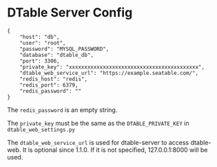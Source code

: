 # DTable Server Config

```
{
    "host": "db",
    "user": "root",
    "password": "MYSQL_PASSWORD",
    "database": "dtable_db",
    "port": 3306,
    "private_key": "xxxxxxxxxxxxxxxxxxxxxxxxxxxxxxxxxxxxxxxxxx",
    "dtable_web_service_url": "https://example.seatable.com/",
    "redis_host": "redis",
    "redis_port": 6379,
    "redis_password": ""
}

```

The `redis_password` is an empty string.

The `private_key` must be the same as the `DTABLE_PRIVATE_KEY` in `dtable_web_settings.py` 

The `dtable_web_service_url` is used for dtable-server to access dtable-web. It is optional since 1.1.0. If it is not specified, 127.0.0.1:8000 will be used.



